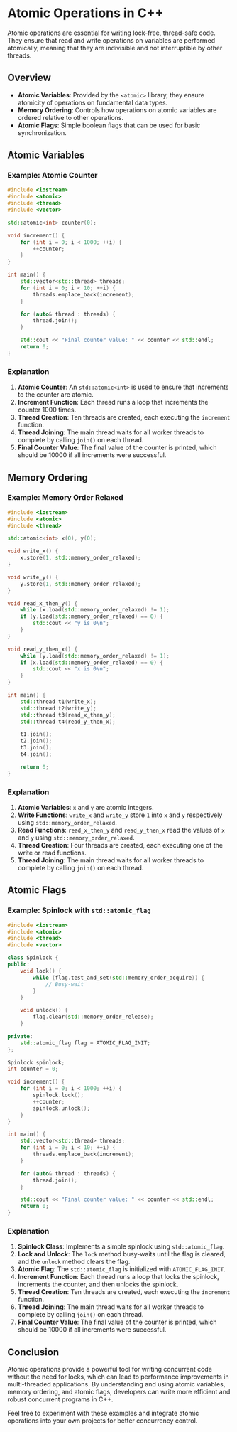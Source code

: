 # Atomic Operations in C++

Atomic operations are essential for writing lock-free, thread-safe code. They ensure that read and write operations on variables are performed atomically, meaning that they are indivisible and not interruptible by other threads.

## Overview

- **Atomic Variables**: Provided by the `<atomic>` library, they ensure atomicity of operations on fundamental data types.
- **Memory Ordering**: Controls how operations on atomic variables are ordered relative to other operations.
- **Atomic Flags**: Simple boolean flags that can be used for basic synchronization.

## Atomic Variables

### Example: Atomic Counter

```cpp
#include <iostream>
#include <atomic>
#include <thread>
#include <vector>

std::atomic<int> counter(0);

void increment() {
    for (int i = 0; i < 1000; ++i) {
        ++counter;
    }
}

int main() {
    std::vector<std::thread> threads;
    for (int i = 0; i < 10; ++i) {
        threads.emplace_back(increment);
    }

    for (auto& thread : threads) {
        thread.join();
    }

    std::cout << "Final counter value: " << counter << std::endl;
    return 0;
}
```

### Explanation

1. **Atomic Counter**: An `std::atomic<int>` is used to ensure that increments to the counter are atomic.
2. **Increment Function**: Each thread runs a loop that increments the counter 1000 times.
3. **Thread Creation**: Ten threads are created, each executing the `increment` function.
4. **Thread Joining**: The main thread waits for all worker threads to complete by calling `join()` on each thread.
5. **Final Counter Value**: The final value of the counter is printed, which should be 10000 if all increments were successful.

## Memory Ordering

### Example: Memory Order Relaxed

```cpp
#include <iostream>
#include <atomic>
#include <thread>

std::atomic<int> x(0), y(0);

void write_x() {
    x.store(1, std::memory_order_relaxed);
}

void write_y() {
    y.store(1, std::memory_order_relaxed);
}

void read_x_then_y() {
    while (x.load(std::memory_order_relaxed) != 1);
    if (y.load(std::memory_order_relaxed) == 0) {
        std::cout << "y is 0\n";
    }
}

void read_y_then_x() {
    while (y.load(std::memory_order_relaxed) != 1);
    if (x.load(std::memory_order_relaxed) == 0) {
        std::cout << "x is 0\n";
    }
}

int main() {
    std::thread t1(write_x);
    std::thread t2(write_y);
    std::thread t3(read_x_then_y);
    std::thread t4(read_y_then_x);

    t1.join();
    t2.join();
    t3.join();
    t4.join();

    return 0;
}
```

### Explanation

1. **Atomic Variables**: `x` and `y` are atomic integers.
2. **Write Functions**: `write_x` and `write_y` store `1` into `x` and `y` respectively using `std::memory_order_relaxed`.
3. **Read Functions**: `read_x_then_y` and `read_y_then_x` read the values of `x` and `y` using `std::memory_order_relaxed`.
4. **Thread Creation**: Four threads are created, each executing one of the write or read functions.
5. **Thread Joining**: The main thread waits for all worker threads to complete by calling `join()` on each thread.

## Atomic Flags

### Example: Spinlock with `std::atomic_flag`

```cpp
#include <iostream>
#include <atomic>
#include <thread>
#include <vector>

class Spinlock {
public:
    void lock() {
        while (flag.test_and_set(std::memory_order_acquire)) {
            // Busy-wait
        }
    }

    void unlock() {
        flag.clear(std::memory_order_release);
    }

private:
    std::atomic_flag flag = ATOMIC_FLAG_INIT;
};

Spinlock spinlock;
int counter = 0;

void increment() {
    for (int i = 0; i < 1000; ++i) {
        spinlock.lock();
        ++counter;
        spinlock.unlock();
    }
}

int main() {
    std::vector<std::thread> threads;
    for (int i = 0; i < 10; ++i) {
        threads.emplace_back(increment);
    }

    for (auto& thread : threads) {
        thread.join();
    }

    std::cout << "Final counter value: " << counter << std::endl;
    return 0;
}
```

### Explanation

1. **Spinlock Class**: Implements a simple spinlock using `std::atomic_flag`.
2. **Lock and Unlock**: The `lock` method busy-waits until the flag is cleared, and the `unlock` method clears the flag.
3. **Atomic Flag**: The `std::atomic_flag` is initialized with `ATOMIC_FLAG_INIT`.
4. **Increment Function**: Each thread runs a loop that locks the spinlock, increments the counter, and then unlocks the spinlock.
5. **Thread Creation**: Ten threads are created, each executing the `increment` function.
6. **Thread Joining**: The main thread waits for all worker threads to complete by calling `join()` on each thread.
7. **Final Counter Value**: The final value of the counter is printed, which should be 10000 if all increments were successful.

## Conclusion

Atomic operations provide a powerful tool for writing concurrent code without the need for locks, which can lead to performance improvements in multi-threaded applications. By understanding and using atomic variables, memory ordering, and atomic flags, developers can write more efficient and robust concurrent programs in C++.

Feel free to experiment with these examples and integrate atomic operations into your own projects for better concurrency control.
```
